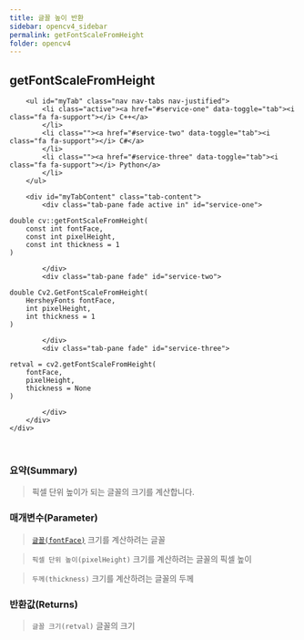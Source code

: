 ```yaml
---
title: 글꼴 높이 반환
sidebar: opencv4_sidebar
permalink: getFontScaleFromHeight
folder: opencv4
---
```


<div class="row">
    <div class="col-lg-12">
        <h2 class="page-header">getFontScaleFromHeight</h2>
    </div>
    <div class="col-lg-12">

        <ul id="myTab" class="nav nav-tabs nav-justified">
            <li class="active"><a href="#service-one" data-toggle="tab"><i class="fa fa-support"></i> C++</a>
            </li>
            <li class=""><a href="#service-two" data-toggle="tab"><i class="fa fa-support"></i> C#</a>
            </li>
            <li class=""><a href="#service-three" data-toggle="tab"><i class="fa fa-support"></i> Python</a>
            </li>
        </ul>

        <div id="myTabContent" class="tab-content">
            <div class="tab-pane fade active in" id="service-one">
<pre class="prettyprint"><code class="language-cpp">double cv::getFontScaleFromHeight(
    const int fontFace,
    const int pixelHeight,
    const int thickness = 1
)</code></pre>
            </div>
            <div class="tab-pane fade" id="service-two">
<pre class="prettyprint"><code class="language-cs">double Cv2.GetFontScaleFromHeight(
    HersheyFonts fontFace,
    int pixelHeight,
    int thickness = 1
)</code></pre>
            </div>
            <div class="tab-pane fade" id="service-three">
<pre class="prettyprint"><code class="language-py">retval = cv2.getFontScaleFromHeight(
    fontFace,
    pixelHeight,
    thickness = None
)</code></pre>
            </div>
        </div>
    </div>
</div>

<br>

### 요약(Summary)

> 픽셀 단위 높이가 되는 글꼴의 크기를 계산합니다.

### 매개변수(Parameter)

> [`글꼴(fontFace)`](HersheyFonts) 크기를 계산하려는 글꼴

> `픽셀 단위 높이(pixelHeight)` 크기를 계산하려는 글꼴의 픽셀 높이

> `두께(thickness)` 크기를 계산하려는 글꼴의 두께

### 반환값(Returns)

> `글꼴 크기(retval)` 글꼴의 크기